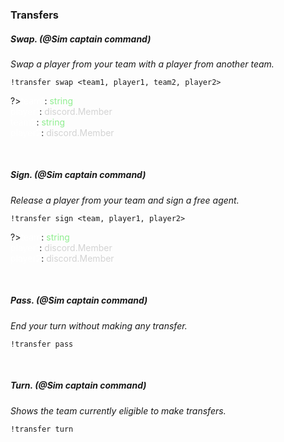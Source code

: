 ### Transfers

##### Swap. _(@Sim captain command)_
_Swap a player from your team with a player from another team._

    !transfer swap <team1, player1, team2, player2>

?><span style="color:white">team1</span>: <span style="color:lightgreen">string</span><br>
<span style="color:white">player1</span>: <span style="color:lightgrey">discord.Member</span><br>
<span style="color:white">team2</span>: <span style="color:lightgreen">string</span><br>
<span style="color:white">player2</span>: <span style="color:lightgrey">discord.Member</span>

<br>

##### Sign. _(@Sim captain command)_
_Release a player from your team and sign a free agent._

    !transfer sign <team, player1, player2>

?><span style="color:white">team</span>: <span style="color:lightgreen">string</span><br>
<span style="color:white">player1</span>: <span style="color:lightgrey">discord.Member</span><br>
<span style="color:white">player2</span>: <span style="color:lightgrey">discord.Member</span>

<br>

##### Pass. _(@Sim captain command)_
_End your turn without making any transfer._

    !transfer pass

<br>

##### Turn. _(@Sim captain command)_
_Shows the team currently eligible to make transfers._

    !transfer turn

<br>